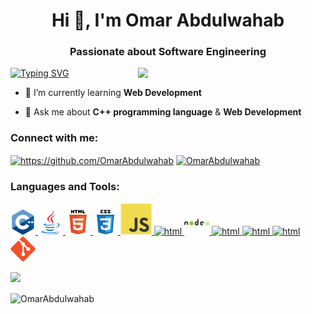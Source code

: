 <h1 align="center">Hi 👋, I'm Omar Abdulwahab</h1>
<h3 align="center">Passionate about Software Engineering</h3>

<img align="right" src="https://camo.githubusercontent.com/5ddf73ad3a205111cf8c686f687fc216c2946a75005718c8da5b837ad9de78c9/68747470733a2f2f7468756d62732e6766796361742e636f6d2f4576696c4e657874446576696c666973682d736d616c6c2e676966" width="300">

[![Typing SVG](https://readme-typing-svg.demolab.com?font=Fira+Code&pause=500&width=435&lines=Nice+to+e-meet+you!;I'm+a+software+Engineer+;Tech+lover;and+a+great+chess+player%3F)](https://git.io/typing-svg)

- 🌱 I’m currently learning **Web Development**

- 💬 Ask me about **C++ programming language** & **Web Development**

<h3 align="left">Connect with me:</h3>
<p align="left">
<a href="https://www.linkedin.com/in/omar-abdulwahab-2ab85720b/" target="blank"><img align="center" src="https://raw.githubusercontent.com/rahuldkjain/github-profile-readme-generator/master/src/images/icons/Social/linked-in-alt.svg" alt="https://github.com/OmarAbdulwahab" height="30" width="40" /></a>
<!--<a href="https://codeforces.com/profile/Omar.Sirius" target="blank"><img align="center" src="https://raw.githubusercontent.com/rahuldkjain/github-profile-readme-generator/master/src/images/icons/Social/codeforces.svg" alt="OmarAbdulwahab" height="30" width="40" /></a> -->
<a href="https://leetcode.com/omar_abdulwahab/" target="blank"><img align="center" src="https://raw.githubusercontent.com/rahuldkjain/github-profile-readme-generator/master/src/images/icons/Social/leet-code.svg" alt="OmarAbdulwahab" height="30" width="40" /></a>
</p>  

<h3 align="left">Languages and Tools:</h3>
<p align="left"> 
<!-- C++ --><a href="https://www.w3schools.com/cpp/" target="_blank" rel="noreferrer"> <img src="https://raw.githubusercontent.com/devicons/devicon/master/icons/cplusplus/cplusplus-original.svg" alt="cplusplus" width="40" height="40"/> </a> 
<!-- JAVA --><a href="https://www.java.com" target="_blank" rel="noreferrer"> <img src="https://raw.githubusercontent.com/devicons/devicon/master/icons/java/java-original.svg" alt="java" width="40" height="40"/> </a> 
<!-- HTML5 --><a href="https://www.w3.org/html/" target="_blank" rel="noreferrer"> <img src="https://raw.githubusercontent.com/devicons/devicon/master/icons/html5/html5-original-wordmark.svg" alt="html" width="40" height="40"/> </a>
<!-- CSS --><a href="https://www.w3schools.com/css/" target="_blank" rel="noreferrer"> <img src="https://raw.githubusercontent.com/devicons/devicon/master/icons/css3/css3-original-wordmark.svg" alt="css" width="40" height="40"/> </a> 
<!-- JS --><a href="https://www.javascript.com/" target="_blank" rel="noreferrer"> <img src="https://raw.githubusercontent.com/devicons/devicon/master/icons/javascript/javascript-original.svg" alt="html" width="50" height="50"/> </a>
<!-- TypeScript --><a href="https://www.typescriptlang.org/" target="_blank" rel="noreferrer"> <img src="https://cdn.jsdelivr.net/gh/devicons/devicon/icons/typescript/typescript-original.svg" alt="html" width="40" height="40" /> </a>
<!-- NodeJS --><a href="https://nodejs.org/en/" target="_blank" rel="noreferrer"> <img src="https://raw.githubusercontent.com/devicons/devicon/master/icons/nodejs/nodejs-original-wordmark.svg" alt="html" width="40" height="40"/> </a> 
<!-- NPM --><a href="https://www.npmjs.com/" target="_blank" rel="noreferrer"> <img src="https://cdn.jsdelivr.net/gh/devicons/devicon/icons/npm/npm-original-wordmark.svg" alt="html" width="40" height="40" /> </a>
<!-- ExpressJS --><a href="https://expressjs.com/" target="_blank" rel="noreferrer"> <img src="https://cdn.jsdelivr.net/gh/devicons/devicon/icons/express/express-original-wordmark.svg" alt="html" width="40" height="40" /> </a>
<!-- MongoDB --><a href="https://www.mongodb.com/" target="_blank" rel="noreferrer"> <img src="https://cdn.jsdelivr.net/gh/devicons/devicon/icons/mongodb/mongodb-original-wordmark.svg" alt="html" width="40" height="40" /> </a>
<!-- Git --><a href="https://git-scm.com/" target="_blank" rel="noreferrer"> <img src="https://raw.githubusercontent.com/devicons/devicon/master/icons/git/git-original.svg" alt="html" width="40" height="40"/> </a>
          
</p>

<p align="left">
  <img src="https://quotes-github-readme.vercel.app/api?type=horizontal&theme=dark)](https://github.com/piyushsuthar/github-readme-quotes" />
</p>
<p><img align="center" src="https://github-readme-stats.vercel.app/api/top-langs?username=OmarAbdulwahab&show_icons=true&locale=en&layout=compact" alt="OmarAbdulwahab" /></p>
